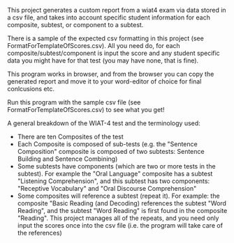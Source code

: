 This project generates a custom report from a wiat4 exam via data stored in a csv file, and takes into account specific student information for each composite, subtest, or component to a subtest.

There is a sample of the expected csv formatting in this project (see FormatForTemplateOfScores.csv). All you need do, for each composite/subtest/component is input the score and any student specific data you might have for that test (you may have none, that is fine).

This program works in browser, and from the browser you can copy the generated report and move it to your word-editor of choice for final conlcusions etc.

Run this program with the sample csv file (see FormatForTemplateOfScores.csv) to see what you get!


A general breakdown of the WIAT-4 test and the terminology used:
* There are ten Composites of the test
* Each Composite is composed of sub-tests (e.g. the "Sentence Composition" composite is composed of two subtests: Sentence Building and Sentence Combining)
* Some subtests have components (which are two or more tests in the subtest). For example the "Oral Language" composite has a subtest "Listening Comprehension", and this subtest has two components: "Receptive Vocabulary" and "Oral Discourse Comprehension"
* Some composites will reference a subtest (repeat it). For example: the composite "Basic Reading (and Decoding) references the subtest "Word Reading", and the subtest "Word Reading" is first found in  the composite "Reading". This project manages all of the repeats, and you need only input the scores once into the csv file (i.e. the program will take care of the references)


